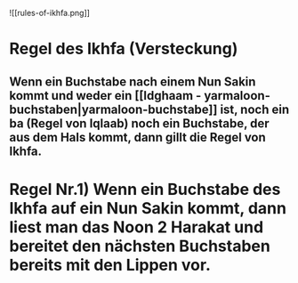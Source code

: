 ![[rules-of-ikhfa.png]]

# Regel des Ikhfa (Versteckung)
## Wenn ein Buchstabe nach einem Nun Sakin kommt und weder ein [[Idghaam - yarmaloon-buchstaben|yarmaloon-buchstabe]] ist, noch ein ba (Regel von Iqlaab) noch ein Buchstabe, der aus dem Hals kommt, dann gillt die Regel von Ikhfa.

# Regel Nr.1) Wenn ein Buchstabe des Ikhfa auf ein Nun Sakin kommt, dann liest man das Noon 2 Harakat und bereitet den nächsten Buchstaben bereits mit den Lippen vor.